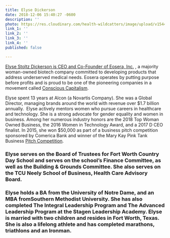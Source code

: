 ```yaml
---
title: Elyse Dickerson
date: 2018-12-06 15:40:27 -0600
description: ''
photo: https://res.cloudinary.com/health-wildcatters/image/upload/v1544132509/image.png
link_1: ''
link_2: ''
link_3: ''
link_4: ''
published: false

---
```

[Elyse Stoltz Dickerson is CEO and Co-Founder of ](https://www.healthwildcatters.com/mentors?__hstc=3037743.f7bd35a287fedde99311d751bfe42fd4.1542227144562.1543597132524.1543863854462.7&__hssc=3037743.335.1543863854462&__hsfp=2847743631&hsutk=f7bd35a287fedde99311d751bfe42fd4#4b4f7dd93d9d0fb845933b4b7855e918)[Eosera, Inc.](http://www.eosera.com/) , a majority woman-owned biotech company committed to developing products that address underserved medical needs. Eosera operates by putting purpose before profits and is proud to be one of the pioneering companies in a movement called [Conscious Capitalism](https://info.earwaxmd.com/blog/eosera-pioneers-in-conscious-capitalism).

 Elyse spent 13 years at Alcon (a Novartis Company). She was a Global Director, managing brands around the world with revenue over $1.7 billion annually.  Elyse actively mentors women who pursue careers in healthcare and technology. She is a strong advocate for gender equality and women in business. Among her numerous industry honors are the 2018 Top Woman Owned Business, the 2016 Women in Technology Award, and a 2017 D CEO finalist. In 2015, she won $50,000 as part of a business pitch competition sponsored by Comerica Bank and winner of the Mary Kay Pink Tank Business [Pitch Competition](http://www.fortworthbusiness.com/news/briefs/health-notes-fort-worth-biotech-startup-pitch-perfect/article_211f708e-efde-11e6-b29c-07e946e4be93.html).

### Elyse serves on the Board of Trustees for Fort Worth Country Day School and serves on the school’s Finance Committee, as well as the Building & Grounds Committee. She also serves on the TCU Neely School of Business, Health Care Advisory Board.

### Elyse holds a BA from the University of Notre Dame, and an MBA fromSouthern Methodist University. She has also completed The Integral Leadership Program and The Advanced Leadership Program at the Stagen Leadership Academy. Elyse is married with two children and resides in Fort Worth, Texas. She is also a lifelong athlete and has completed marathons, triathlons and an Ironman.